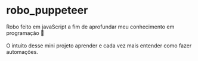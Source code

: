 # robo_puppeteer
Robo feito em javaScript a fim de aprofundar meu conhecimento em programação :robot:
<br><br>
O intuito desse mini projeto aprender e cada vez mais entender como fazer automações.
<br>
